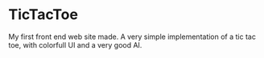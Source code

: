 # TicTacToe

My first front end web site made.
A very simple implementation of a tic tac toe, with colorfull UI and a very good AI.
